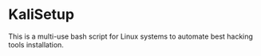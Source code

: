 # KaliSetup
This is a multi-use bash script for Linux systems to automate best hacking tools installation.

